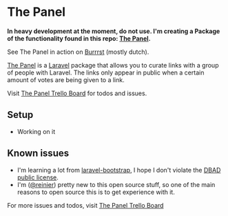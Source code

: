 # The Panel

**In heavy development at the moment, do not use. I'm creating a Package of the functionality found in this repo: [The Panel](https://github.com/reinier/ThePanel).**

See The Panel in action on [Burrrst](http://burrrst.nl) (mostly dutch).

[The Panel](http://thepanel.io) is a [Laravel](http://laravel.com) package that allows you to curate links with a group of people with Laravel. The links only appear in public when a certain amount of votes are being given to a link. 

Visit [The Panel Trello Board](https://trello.com/b/BdRVX1XM/the-panel) for todos and issues.

## Setup

- Working on it

## Known issues

- I'm learning a lot from [laravel-bootstrap](https://github.com/davzie/Laravel-Bootstrap), I hope I don't violate the [DBAD public license](https://github.com/davzie/laravel-bootstrap/blob/master/license.md).
- I'm ([@reinier](https://twitter.com/reinier)) pretty new to this open source stuff, so one of the main reasons to open source this is to get experience with it. 

For more issues and todos, visit [The Panel Trello Board](https://trello.com/b/BdRVX1XM/the-panel)